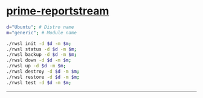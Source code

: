 # [prime-reportstream](https://github.com/CDCgov/prime-reportstream)

```sh
d="Ubuntu"; # Distro name
m="generic"; # Module name

./rwsl init -d $d -m $m;
./rwsl status -d $d -m $m;
./rwsl backup -d $d -m $m;
./rwsl down -d $d -m $m;
./rwsl up -d $d -m $m;
./rwsl destroy -d $d -m $m;
./rwsl restore -d $d -m $m;
./rwsl test -d $d -m $m;

```
---
